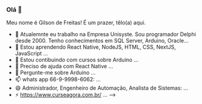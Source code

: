 ### Olá 👋

Meu nome é Gilson de Freitas!
É um prazer, têlo(a) aqui.

- 🔭 Atualemnte eu trabalho na Empresa Unisyste. Sou programador Delphi desde 2000. Tenho conhecimentos em SQL Server, Arduino, Oracle...
- 🌱 Estou aprendendo React Native, NodeJS, HTML, CSS, NextJS, JavaScript ...
- 👯 Estou contibuindo com cursos sobre Arduino  ...
- 🤔 Preciso de ajuda com React Native ...
- 💬 Pergunte-me sobre Arduino ...
- 📫 whats app 66-9-9998-6062: ...
- 😄 Administrador, Engenheiro de Automação, Analista de Sistemas: ...
- ⚡ https://www.curseagora.com.br/ ...
-->

